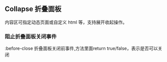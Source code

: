 <div class="demo-header">
<p class="overviewicon">
  <span class="wapi-container-panel"/>
</p>

## Collapse 折叠面板

<nova-uxlink widget-name="Panel"></nova-uxlink>

内容区可指定动态页面或自定义 html 等，支持展开收起操作。
</div>

### 阻止折叠面板关闭事件

:before-close 折叠面板关闭前事件,方法里面return true/false，表示是否可以关闭

<nova-demo-view link="collapse/block-close.vue"></nova-demo-view>

<br>

